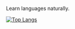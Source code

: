 Learn languages naturally.

[![Top Langs](https://github-readme-stats.vercel.app/api/top-langs/?username=vokabu)](https://github.com/vokabu/github-readme-stats)

